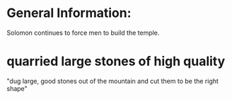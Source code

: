 # General Information:

Solomon continues to force men to build the temple.

# quarried large stones of high quality

"dug large, good stones out of the mountain and cut them to be the right shape"

